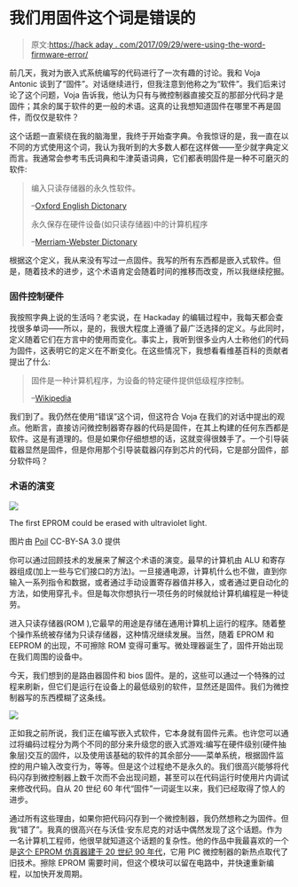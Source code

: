# 我们用固件这个词是错误的

> 原文:[https://hack aday . com/2017/09/29/were-using-the-word-firmware-error/](https://hackaday.com/2017/09/29/were-using-the-word-firmware-wrong/)

前几天，我对为嵌入式系统编写的代码进行了一次有趣的讨论。我和 Voja Antonic 谈到了“固件”。对话继续进行，但我注意到他称之为“软件”。我们后来讨论了这个问题，Voja 告诉我，他认为只有与微控制器直接交互的那部分代码才是固件；其余的属于软件的更一般的术语。这真的让我想知道固件在哪里不再是固件，而仅仅是软件？

这个话题一直萦绕在我的脑海里，我终于开始查字典。令我惊讶的是，我一直在以不同的方式使用这个词，我认为我听到的大多数人都在这样做——至少就字典定义而言。我通常会参考韦氏词典和牛津英语词典，它们都表明固件是一种不可磨灭的软件:

> 编入只读存储器的永久性软件。
> 
> –[Oxford English Dictonary](https://en.oxforddictionaries.com/definition/firmware)
> 
> 永久保存在硬件设备(如只读存储器)中的计算机程序
> 
> –[Merriam-Webster Dictonary](https://www.merriam-webster.com/dictionary/firmware)

根据这个定义，我从来没有写过一点固件。我写的所有东西都是嵌入式软件。但是，随着技术的进步，这个术语肯定会随着时间的推移而改变，所以我继续挖掘。

### 固件控制硬件

我按照字典上说的生活吗？老实说，在 Hackaday 的编辑过程中，我每天都会查找很多单词——所以，是的，我很大程度上遵循了最广泛选择的定义。与此同时，定义随着它们在方言中的使用而变化。事实上，我听到很多业内人士称他们的代码为固件，这表明它的定义在不断变化。在这些情况下，我想看看维基百科的贡献者提出了什么:

> 固件是一种计算机程序，为设备的特定硬件提供低级程序控制。
> 
> –[Wikipedia](https://en.wikipedia.org/wiki/Firmware)

我们到了。我仍然在使用“错误”这个词，但这符合 Voja 在我们的对话中提出的观点。他断言，直接访问微控制器寄存器的代码是固件，在其上构建的任何东西都是软件。这是有道理的。但是如果你仔细想想的话，这就变得很棘手了。一个引导装载器显然是固件，但是你用那个引导装载器闪存到芯片的代码，它是部分固件，部分软件吗？

### 术语的演变

![](../Images/1a2887a5b79b5876c518218b0838e1f2.png)

The first EPROM could be erased with ultraviolet light.

图片由 [Poil](https://commons.wikimedia.org/wiki/File:EPROM_Intel_C1702A.jpg) CC-BY-SA 3.0 提供

你可以通过回顾技术的发展来了解这个术语的演变。最早的计算机由 ALU 和寄存器组成(加上一些与它们接口的方法)。一旦接通电源，计算机什么也不做，直到你输入一系列指令和数据，或者通过手动设置寄存器值并移入，或者通过更自动化的方法，如使用穿孔卡。但是每次你想执行一项任务的时候就给计算机编程是一种徒劳。

进入只读存储器(ROM ),它最早的用途是存储在通用计算机上运行的程序。随着整个操作系统被存储为只读存储器，这种情况继续发展。当然，随着 EPROM 和 EEPROM 的出现，不可擦除 ROM 变得可重写。微处理器诞生了，固件开始出现在我们周围的设备中。

今天，我们想到的是路由器固件和 bios 固件。是的，这些可以通过一个特殊的过程来刷新，但它们是运行在设备上的最低级别的软件，显然还是固件。我们为微控制器写的东西模糊了这条线。

![](../Images/b19a657fa1874933b25c270b65fe0f1d.png)

正如我之前所说，我们正在编写嵌入式软件，它本身就有固件元素。也许您可以通过将编码过程分为两个不同的部分来升级您的嵌入式游戏:编写在硬件级别(硬件抽象层)交互的固件，以及使用该基础的软件的其余部分——菜单系统，根据固件监控的用户输入改变行为，等等。但是这个过程绝不是永久的。我们很高兴能够将代码闪存到微控制器上数千次而不会出现问题，甚至可以在代码运行时使用片内调试来修改代码。自从 20 世纪 60 年代“固件”一词诞生以来，我们已经取得了惊人的进步。

通过所有这些理由，如果你把代码闪存到一个微控制器，我仍然想称之为固件。但我“错了”。我真的很高兴在与沃佳·安东尼克的对话中偶然发现了这个话题。作为一名计算机工程师，他很早就知道这个话题的复杂性。他的作品中我最喜欢的一个是[这个 EPROM 仿真器建于 20 世纪 90 年代](https://hackaday.com/2016/06/27/vojas-eeprom-emulator-from-1991/)，它用 PIC 微控制器的新热点取代了旧技术。擦除 EPROM 需要时间，但这个模块可以留在电路中，并快速重新编程，以加快开发周期。